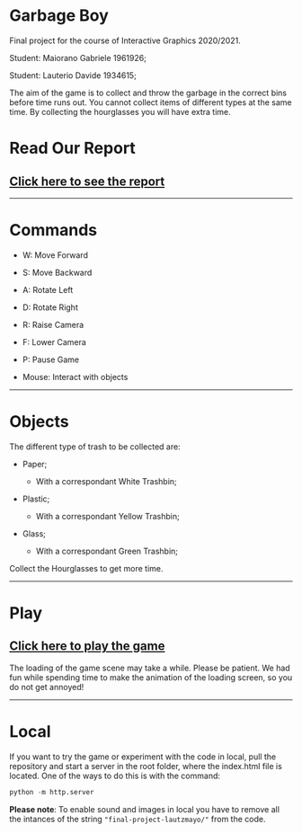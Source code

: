 # Garbage Boy

Final project for the course of Interactive Graphics 2020/2021.

Student: Maiorano Gabriele 1961926;

Student: Lauterio Davide 1934615;

The aim of the game is to collect and throw the garbage in the correct bins before time runs out.
You cannot collect items of different types at the same time.
By collecting the hourglasses you will have extra time.

# Read Our Report

## [Click here to see the report](https://sapienzainteractivegraphicscourse.github.io/final-project-lautzmayo/Report_GarbageBoy.pdf)

---

# Commands

-   W: Move Forward

-   S: Move Backward

-   A: Rotate Left

-   D: Rotate Right

-   R: Raise Camera

-   F: Lower Camera

-   P: Pause Game

-   Mouse: Interact with objects

---

# Objects

The different type of trash to be collected are:

-   Paper;

    -   With a correspondant White Trashbin;

-   Plastic;

    -   With a correspondant Yellow Trashbin;

-   Glass;
    -   With a correspondant Green Trashbin;

Collect the Hourglasses to get more time.

---

# Play

## [Click here to play the game](https://sapienzainteractivegraphicscourse.github.io/final-project-lautzmayo/)

The loading of the game scene may take a while. Please be patient. We had fun while spending time to make the animation of the loading screen, so you do not get annoyed!

---

# Local

If you want to try the game or experiment with the code in local, pull the repository and start a server in the root folder, where the index.html file is located. One of the ways to do this is with the command:

```python
python -m http.server
```

<b>Please note</b>: To enable sound and images in local you have to remove all the intances of the string `"final-project-lautzmayo/"` from the code.
